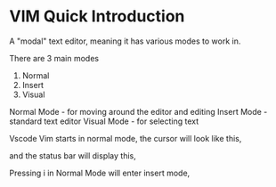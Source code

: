 # VIM Quick Introduction

A "modal" text editor, meaning it has various modes to work in.

There are 3 main modes

1. Normal
2. Insert
3. Visual

Normal Mode - for moving around the editor and editing
Insert Mode - standard text editor
Visual Mode - for selecting text

Vscode Vim starts in normal mode, the cursor will look like this,

and the status bar will display this,

Pressing i in Normal Mode will enter insert mode,
